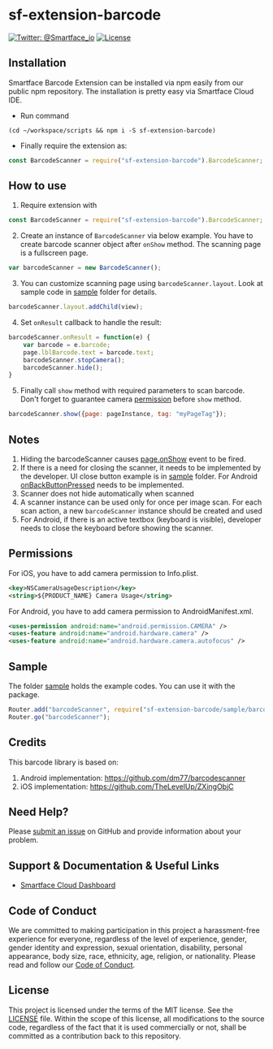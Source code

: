 # sf-extension-barcode
[![Twitter: @Smartface_io](https://img.shields.io/badge/contact-@Smartface_io-blue.svg?style=flat)](https://twitter.com/smartface_io)
[![License](https://img.shields.io/badge/license-MIT-green.svg?style=flat)](https://raw.githubusercontent.com/smartface/sf-extension-barcode/master/LICENSE)
## Installation
Smartface Barcode Extension can be installed via npm easily from our public npm repository. The installation is pretty easy via Smartface Cloud IDE.
- Run command
```shell
(cd ~/workspace/scripts && npm i -S sf-extension-barcode)
```
- Finally require the extension as:
```javascript
const BarcodeScanner = require("sf-extension-barcode").BarcodeScanner;
```
## How to use
1) Require extension with
```javascript
const BarcodeScanner = require("sf-extension-barcode").BarcodeScanner;
```
2) Create an instance of `BarcodeScanner` via below example. You have to create barcode scanner object after `onShow` method. The scanning page is a fullscreen page.
```javascript
var barcodeScanner = new BarcodeScanner();
```
3) You can customize scanning page using `barcodeScanner.layout`. Look at sample code in [sample](./sample) folder for details.
```javascript
barcodeScanner.layout.addChild(view);
```
4) Set `onResult` callback to handle the result: 
```javascript
barcodeScanner.onResult = function(e) {
    var barcode = e.barcode;
    page.lblBarcode.text = barcode.text;
    barcodeScanner.stopCamera();
    barcodeScanner.hide();
}
```
5) Finally call `show` method with required parameters to scan barcode. Don't forget to guarantee camera [permission](#permissions) before `show` method.
```javascript
barcodeScanner.show({page: pageInstance, tag: "myPageTag"});
```
## Notes
1. Hiding the barcodeScanner causes [page.onShow](http://ref.smartface.io/#!/api/UI.Page-event-onShow) event to be fired.
2. If there is a need for closing the scanner, it needs to be implemented by the developer. UI close button example is in [sample](./sample) folder. For Android [onBackButtonPressed](http://ref.smartface.io/#!/api/UI.Page-event-onBackButtonPressed) needs to be implemented.
3. Scanner does not hide automatically when scanned
4. A scanner instance can be used only for once per image scan. For each scan action, a new `barcodeScanner` instance should be created and used
5. For Android, if there is an active textbox (keyboard is visible), developer needs to close the keyboard before showing the scanner.

## Permissions
 For iOS, you have to add camera permission to Info.plist.
```xml
<key>NSCameraUsageDescription</key>
<string>${PRODUCT_NAME} Camera Usage</string>
```
For Android, you have to add camera permission to AndroidManifest.xml.
```xml
<uses-permission android:name="android.permission.CAMERA" />
<uses-feature android:name="android.hardware.camera" />
<uses-feature android:name="android.hardware.camera.autofocus" />
```
## Sample
The folder [sample](./sample) holds the example codes. You can use it with the package.
```javascript
Router.add("barcodeScanner", require("sf-extension-barcode/sample/barcodeScanner"));
Router.go("barcodeScanner");
```
## Credits
This barcode library is based on:
1) Android implementation: https://github.com/dm77/barcodescanner
2) iOS implementation: https://github.com/TheLevelUp/ZXingObjC
## Need Help?
Please [submit an issue](https://github.com/smartface/sf-extension-barcode/issues) on GitHub and provide information about your problem.
## Support & Documentation & Useful Links
- [Smartface Cloud Dashboard](https://cloud.smartface.io)
## Code of Conduct
We are committed to making participation in this project a harassment-free experience for everyone, regardless of the level of experience, gender, gender identity and expression, sexual orientation, disability, personal appearance, body size, race, ethnicity, age, religion, or nationality.
Please read and follow our [Code of Conduct](https://github.com/smartface/sf-extension-barcode/blob/master/CODE_OF_CONDUCT.md).
## License
This project is licensed under the terms of the MIT license. See the [LICENSE](https://raw.githubusercontent.com/smartface/sf-extension-barcode/master/LICENSE) file. Within the scope of this license, all modifications to the source code, regardless of the fact that it is used commercially or not, shall be committed as a contribution back to this repository.
